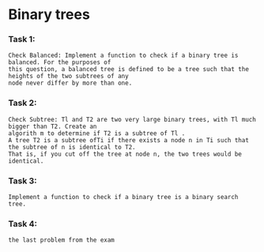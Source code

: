 # **Binary trees**

### **Task 1:**
    Check Balanced: Implement a function to check if a binary tree is balanced. For the purposes of
    this question, a balanced tree is defined to be a tree such that the heights of the two subtrees of any
    node never differ by more than one.

### **Task 2:**
    Check Subtree: Tl and T2 are two very large binary trees, with Tl much bigger than T2. Create an
    algorith m to determine if T2 is a subtree of Tl .
    A tree T2 is a subtree ofTi if there exists a node n in Ti such that the subtree of n is identical to T2.
    That is, if you cut off the tree at node n, the two trees would be identical.

### **Task 3:**
    Implement a function to check if a binary tree is a binary search tree.


### **Task 4:**
    the last problem from the exam